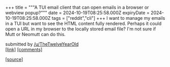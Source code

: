 +++
title = """A TUI email client that can open emails in a browser or webview popup?"""
date = 2024-10-19T08:25:58.000Z
expiryDate = 2024-10-19T08:25:58.000Z
tags = ["reddit","cli"]
+++
I want to manage my emails in a TUI but want to see the HTML content fully rendered. Perhaps it could open a URL in my browser to the locally stored email file? I'm not sure if Mutt or Neomutt can do this.

submitted by [/u/TheTwelveYearOld](https://www.reddit.com/user/TheTwelveYearOld)  
[\[link\]](https://www.reddit.com/r/commandline/comments/1g74emp/a_tui_email_client_that_can_open_emails_in_a/) [\[comments\]](https://www.reddit.com/r/commandline/comments/1g74emp/a_tui_email_client_that_can_open_emails_in_a/)

[[source]](https://www.reddit.com/r/commandline/comments/1g74emp/a_tui_email_client_that_can_open_emails_in_a/)
